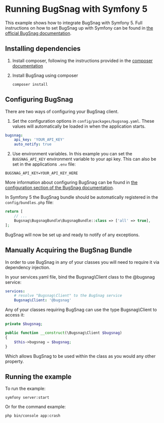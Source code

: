 # Running BugSnag with Symfony 5

This example shows how to integrate BugSnag with Symfony 5.  Full instructions on how to set BugSnag up with Symfony can be found in [the official BugSnag documentation](https://docs.bugsnag.com/platforms/php/symfony/).


## Installing dependencies

1. Install composer, following the instructions provided in the [composer documentation](http://getcomposer.org/doc/01-basic-usage.md)

2. Install BugSnag using composer

    ```shell
    composer install
    ```

## Configuring BugSnag

There are two ways of configuring your BugSnag client.

1. Set the configuration options in `config/packages/bugsnag.yaml`.  These values will automatically be loaded in when the application starts.

```yaml
bugsnag:
    api_key: 'YOUR_API_KEY'
    auto_notify: true
```

2. Use environment variables.  In this example you can set the `BUGSNAG_API_KEY` environment variable to your api key. This can also be set in the applications `.env` file:

```
BUGSNAG_API_KEY=YOUR_API_KEY_HERE
```

More information about configuring BugSnag can be found in [the configuration section of the BugSnag documentation](https://docs.bugsnag.com/platforms/php/symfony/configuration-options/).

In Symfony 5 the BugSnag bundle should be automatically registered in the `config/bundles.php` file:
```php
return [
    // ...
    Bugsnag\BugsnagBundle\BugsnagBundle::class => ['all' => true],
];
```

BugSnag will now be set up and ready to notify of any exceptions.

## Manually Acquiring the BugSnag Bundle

In order to use BugSnag in any of your classes you will need to require it via dependency injection.

In your services.yaml file, bind the Bugsnag\Client class to the @bugsnag service:
```yaml
services:
    # resolve "Bugsnag\Client" to the BugSnag service
    Bugsnag\Client: '@bugsnag'
```

Any of your classes requiring BugSnag can use the type Bugsnag\Client to access it:
```php
private $bugsnag;

public function __construct(\Bugsnag\Client $bugsnag)
{
    $this->bugsnag = $bugsnag;
}
```

Which allows BugSnag to be used within the class as you would any other property.

## Running the example

To run the example:

```shell
symfony server:start
```

Or for the command example:

```shell
php bin/console app:crash
```